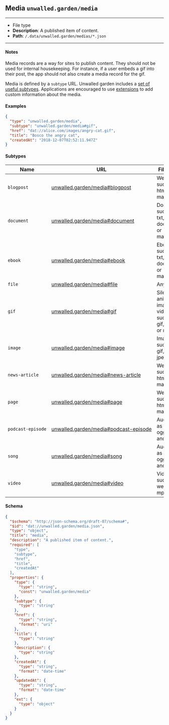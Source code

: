 ## Media `unwalled.garden/media`

---

 - File type
 - **Description**: A published item of content.
 - **Path**: `/.data/unwalled.garden/medias/*.json`

---

#### Notes

Media records are a way for sites to publish content. They should not be used for internal housekeeping. For instance, if a user embeds a gif into their post, the app should not also create a media record for the gif.

Media is defined by a `subtype` URL. Unwalled garden includes a [set of useful subtypes](#subtypes). Applications are encouraged to use [extensions](/docs/how-to-extend-schemas) to add custom information about the media.

#### Examples

```json
{
  "type": "unwalled.garden/media",
  "subtype": "unwalled.garden/media#gif",
  "href": "dat://alice.com/images/angry-cat.gif",
  "title": "Bosco the angry cat",
  "createdAt": "2018-12-07T02:52:11.947Z"
}
```

#### <span id="subtypes">Subtypes</a>

<style>
  table code,
  table a {
    white-space: nowrap;
  }
</style>

|Name|URL|File types|
|-|-|-|
|<code id="blogpost">blogpost</code>|<a href="/#blogpost">unwalled.garden/media#blogpost</a>|Web pages such as html or markdown.|
|<code id="document">document</code>|<a href="/#document">unwalled.garden/media#document</a>|Documents such as txt, pdf, docx, html, or markdown.|
|<code id="ebook">ebook</code>|<a href="/#ebook">unwalled.garden/media#ebook</a>|Ebooks such as txt, pdf, docx, html, or markdown.|
|<code id="file">file</code>|<a href="/#file">unwalled.garden/media#file</a>|Any.|
|<code id="gif">gif</code>|<a href="/#gif">unwalled.garden/media#gif</a>|Silent animated images or videos such as gif, webm, or mp4.|
|<code id="image">image</code>|<a href="/#image">unwalled.garden/media#image</a>|Images such as gif, png, or jpeg.|
|<code id="news-article">news-article</code>|<a href="/#news-article">unwalled.garden/media#news-article</a>|Web pages such as html or markdown.|
|<code id="page">page</code>|<a href="/#page">unwalled.garden/media#page</a>|Web pages such as html or markdown.|
|<code id="podcast-episode">podcast-episode</code>|<a href="/#podcast-episode">unwalled.garden/media#podcast-episode</a>|Audio such as webm, ogg, mp3, and wav.|
|<code id="song">song</code>|<a href="/#song">unwalled.garden/media#song</a>|Audio such as webm, ogg, mp3, and wav.|
|<code id="video">video</code>|<a href="/#video">unwalled.garden/media#video</a>|Videos such as webm and mp4.|

#### Schema

```json
{
  "$schema": "http://json-schema.org/draft-07/schema#",
  "$id": "dat://unwalled.garden/media.json",
  "type": "object",
  "title": "media",
  "description": "A published item of content.",
  "required": [
    "type",
    "subtype",
    "href",
    "title",
    "createdAt"
  ],
  "properties": {
    "type": {
      "type": "string",
      "const": "unwalled.garden/media"
    },
    "subtype": {
      "type": "string"
    },
    "href": {
      "type": "string",
      "format": "uri"
    },
    "title": {
      "type": "string"
    },
    "description": {
      "type": "string"
    },
    "createdAt": {
      "type": "string",
      "format": "date-time"
    },
    "updatedAt": {
      "type": "string",
      "format": "date-time"
    },
    "ext": {
      "type": "object"
    }
  }
}
```